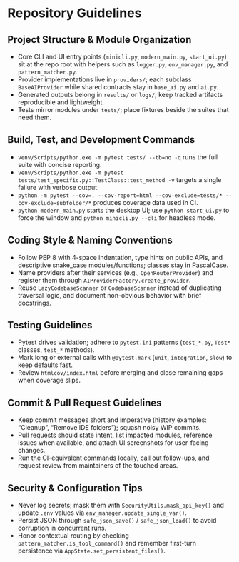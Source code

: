 # Repository Guidelines

## Project Structure & Module Organization
- Core CLI and UI entry points (`minicli.py`, `modern_main.py`, `start_ui.py`) sit at the repo root with helpers such as `logger.py`, `env_manager.py`, and `pattern_matcher.py`.
- Provider implementations live in `providers/`; each subclass `BaseAIProvider` while shared contracts stay in `base_ai.py` and `ai.py`.
- Generated outputs belong in `results/` or `logs/`; keep tracked artifacts reproducible and lightweight.
- Tests mirror modules under `tests/`; place fixtures beside the suites that need them.

## Build, Test, and Development Commands
- `venv/Scripts/python.exe -m pytest tests/ --tb=no -q` runs the full suite with concise reporting.
- `venv/Scripts/python.exe -m pytest tests/test_specific.py::TestClass::test_method -v` targets a single failure with verbose output.
- `python -m pytest --cov=. --cov-report=html --cov-exclude=tests/* --cov-exclude=subfolder/*` produces coverage data used in CI.
- `python modern_main.py` starts the desktop UI; use `python start_ui.py` to force the window and `python minicli.py --cli` for headless mode.

## Coding Style & Naming Conventions
- Follow PEP 8 with 4-space indentation, type hints on public APIs, and descriptive snake_case modules/functions; classes stay in PascalCase.
- Name providers after their services (e.g., `OpenRouterProvider`) and register them through `AIProviderFactory.create_provider`.
- Reuse `LazyCodebaseScanner` or `CodebaseScanner` instead of duplicating traversal logic, and document non-obvious behavior with brief docstrings.

## Testing Guidelines
- Pytest drives validation; adhere to `pytest.ini` patterns (`test_*.py`, `Test*` classes, `test_*` methods).
- Mark long or external calls with `@pytest.mark` (`unit`, `integration`, `slow`) to keep defaults fast.
- Review `htmlcov/index.html` before merging and close remaining gaps when coverage slips.

## Commit & Pull Request Guidelines
- Keep commit messages short and imperative (history examples: “Cleanup”, “Remove IDE folders”); squash noisy WIP commits.
- Pull requests should state intent, list impacted modules, reference issues when available, and attach UI screenshots for user-facing changes.
- Run the CI-equivalent commands locally, call out follow-ups, and request review from maintainers of the touched areas.

## Security & Configuration Tips
- Never log secrets; mask them with `SecurityUtils.mask_api_key()` and update `.env` values via `env_manager.update_single_var()`.
- Persist JSON through `safe_json_save()` / `safe_json_load()` to avoid corruption in concurrent runs.
- Honor contextual routing by checking `pattern_matcher.is_tool_command()` and remember first-turn persistence via `AppState.set_persistent_files()`.
